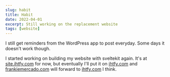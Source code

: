 ```yaml
---
slug: habit
title: Habit
date: 2022-04-01
excerpt: Still working on the replacement website
tags: [website]
---
```


I still get reminders from the WordPress app to post everyday. Some days it doesn't work though.

I started working on building my website with sveltekit again. It's at [site.ihtfy.com](https://site.ihtfy.com) for now, but eventually I'll put it on [ihtfy.com](https://ihtfy.com) and [frankiemercado.com](https://frankiemercado.com) will forward to [ihtfy.com](https://ihtfy.com) I think.
